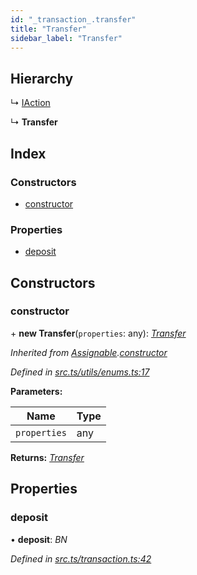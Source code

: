 ```yaml
---
id: "_transaction_.transfer"
title: "Transfer"
sidebar_label: "Transfer"
---
```


## Hierarchy

  ↳ [IAction](_transaction_.iaction.md)

  ↳ **Transfer**

## Index

### Constructors

* [constructor](_transaction_.transfer.md#constructor)

### Properties

* [deposit](_transaction_.transfer.md#deposit)

## Constructors

###  constructor

\+ **new Transfer**(`properties`: any): *[Transfer](_transaction_.transfer.md)*

*Inherited from [Assignable](_utils_enums_.assignable.md).[constructor](_utils_enums_.assignable.md#constructor)*

*Defined in [src.ts/utils/enums.ts:17](https://github.com/nearprotocol/nearlib/blob/d578981/src.ts/utils/enums.ts#L17)*

**Parameters:**

Name | Type |
------ | ------ |
`properties` | any |

**Returns:** *[Transfer](_transaction_.transfer.md)*

## Properties

###  deposit

• **deposit**: *BN*

*Defined in [src.ts/transaction.ts:42](https://github.com/nearprotocol/nearlib/blob/d578981/src.ts/transaction.ts#L42)*
